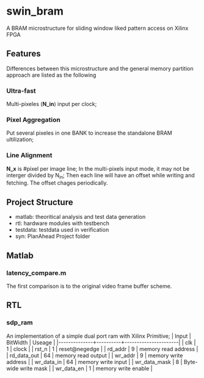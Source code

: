 # swin_bram
A BRAM microstructure for sliding window liked pattern access on Xilinx FPGA

## Features
Differences between this microstructure and the general memory partition approach are listed as the following

### Ultra-fast

Multi-pixeles (**N_in**) input per clock;

### Pixel Aggregation

Put several pixeles in one BANK to increase the standalone BRAM ultilization;

### Line Alignment

**N_x** is #pixel per image line; In the multi-pixels input mode, it may not be interger divided by N<sub>in</sub>; Then each line will have an offset while writing and fetching. The offset chages periodically.

## Project Structure
- matlab: theoritical analysis and test data generation
- rtl: hardware modules with testbench
- testdata: testdata used in verification
- syn: PlanAhead Project folder


## Matlab
### latency_compare.m

The first comparison is to the original video frame buffer scheme.


## RTL
### sdp_ram
An implementation of a simple dual port ram with Xilinx Primitive;
| Input        | BitWidth | Useage               |
|--------------+----------+----------------------|
| clk          |        1 | clock                |
| rst_n        |        1 | reset@negedge        |
| rd_addr      |        9 | memory read address  |
| rd_data_out  |       64 | memory read output   |
| wr_addr      |        9 | memory write address |
| wr_data_in   |       64 | memory write input   |
| wr_data_mask |        8 | Byte-wide write mask |
| wr_data_en   |        1 | memory write enable  |
